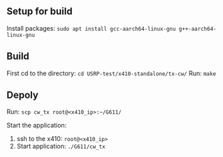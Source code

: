 
## Setup for build
Install packages: `sudo apt install gcc-aarch64-linux-gnu g++-aarch64-linux-gnu`


## Build
First cd to the directory: `cd USRP-test/x410-standalone/tx-cw/`
Run: `make`

## Depoly
Run: `scp cw_tx root@<x410_ip>:~/G611/`

Start the application: 
1. ssh to the x410: `root@<x410_ip>`
2. Start application: `./G611/cw_tx`
